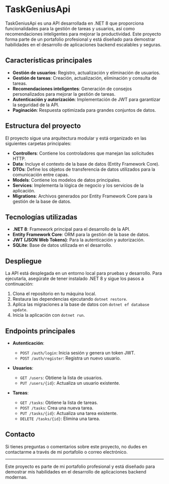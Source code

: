 # TaskGeniusApi

TaskGeniusApi es una API desarrollada en .NET 8 que proporciona funcionalidades para la gestión de tareas y usuarios, así como recomendaciones inteligentes para mejorar la productividad. Este proyecto forma parte de un portafolio profesional y está diseñado para demostrar habilidades en el desarrollo de aplicaciones backend escalables y seguras.

## Características principales

- **Gestión de usuarios**: Registro, actualización y eliminación de usuarios.
- **Gestión de tareas**: Creación, actualización, eliminación y consulta de tareas.
- **Recomendaciones inteligentes**: Generación de consejos personalizados para mejorar la gestión de tareas.
- **Autenticación y autorización**: Implementación de JWT para garantizar la seguridad de la API.
- **Paginación**: Respuesta optimizada para grandes conjuntos de datos.

## Estructura del proyecto

El proyecto sigue una arquitectura modular y está organizado en las siguientes carpetas principales:

- **Controllers**: Contiene los controladores que manejan las solicitudes HTTP.
- **Data**: Incluye el contexto de la base de datos (Entity Framework Core).
- **DTOs**: Define los objetos de transferencia de datos utilizados para la comunicación entre capas.
- **Models**: Contiene los modelos de datos principales.
- **Services**: Implementa la lógica de negocio y los servicios de la aplicación.
- **Migrations**: Archivos generados por Entity Framework Core para la gestión de la base de datos.

## Tecnologías utilizadas

- **.NET 8**: Framework principal para el desarrollo de la API.
- **Entity Framework Core**: ORM para la gestión de la base de datos.
- **JWT (JSON Web Tokens)**: Para la autenticación y autorización.
- **SQLite**: Base de datos utilizada en el desarrollo.

## Despliegue

La API está desplegada en un entorno local para pruebas y desarrollo. Para ejecutarla, asegúrate de tener instalado .NET 8 y sigue los pasos a continuación:

1. Clona el repositorio en tu máquina local.
2. Restaura las dependencias ejecutando `dotnet restore`.
3. Aplica las migraciones a la base de datos con `dotnet ef database update`.
4. Inicia la aplicación con `dotnet run`.

## Endpoints principales

- **Autenticación**:
  - `POST /auth/login`: Inicia sesión y genera un token JWT.
  - `POST /auth/register`: Registra un nuevo usuario.

- **Usuarios**:
  - `GET /users`: Obtiene la lista de usuarios.
  - `PUT /users/{id}`: Actualiza un usuario existente.

- **Tareas**:
  - `GET /tasks`: Obtiene la lista de tareas.
  - `POST /tasks`: Crea una nueva tarea.
  - `PUT /tasks/{id}`: Actualiza una tarea existente.
  - `DELETE /tasks/{id}`: Elimina una tarea.


## Contacto

Si tienes preguntas o comentarios sobre este proyecto, no dudes en contactarme a través de mi portafolio o correo electrónico.

---

Este proyecto es parte de mi portafolio profesional y está diseñado para demostrar mis habilidades en el desarrollo de aplicaciones backend modernas.